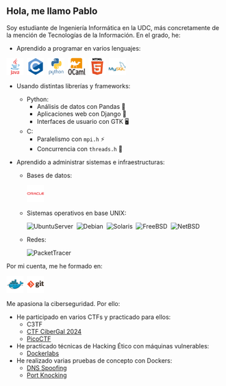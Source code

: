 ## Hola, me llamo Pablo
Soy estudiante de Ingeniería Informática en la UDC, más concretamente de la mención de Tecnologías de la Información. En el grado, he:

- Aprendido a programar en varios lenguajes:

<img src="https://github.com/devicons/devicon/blob/master/icons/java/java-original-wordmark.svg" title="Java" alt="Java" width="40" height="40"/>&nbsp;
<img src="https://github.com/devicons/devicon/blob/master/icons/c/c-original.svg" title="C" alt="C" width="40" height="40"/>&nbsp;
<img src="https://github.com/devicons/devicon/blob/master/icons/python/python-original-wordmark.svg" title="Python"  alt="Python" width="40" height="40"/>&nbsp;
<img src="https://github.com/devicons/devicon/blob/master/icons/ocaml/ocaml-original-wordmark.svg" title="OCaml" alt="OCaml" width="40" height="40"/>&nbsp;
<img src="https://github.com/devicons/devicon/blob/master/icons/html5/html5-original-wordmark.svg" title="HTML" alt="HTML" width="40" height="40"/>&nbsp;
<img src="https://github.com/devicons/devicon/blob/master/icons/mysql/mysql-original-wordmark.svg" title="MYSQL" alt="MYSQL" width="40" height="40"/>&nbsp;

- Usando distintas librerías y frameworks:
  - Python:
    - Análisis de datos con Pandas 🐼
    - Aplicaciones web con Django 🎸
    - Interfaces de usuario con GTK 🖥️ 
  - C:
    - Paralelismo con `mpi.h` ⚡
    - Concurrencia con `threads.h` 🧵 

- Aprendido a administrar sistemas e infraestructuras:
  - Bases de datos:
  
     <img src="https://github.com/devicons/devicon/blob/master/icons/oracle/oracle-original.svg" title="Oracle" alt="Oracle" width="40" height="40"/>&nbsp;
  
  - Sistemas operativos en base UNIX:
  
      <img src="https://upload.wikimedia.org/wikipedia/commons/thumb/9/9e/UbuntuCoF.svg/1024px-UbuntuCoF.svg.png" title="UbuntuServer" alt="UbuntuServer" width="40" height="40"/>&nbsp;
      <img src="https://www.svgrepo.com/show/353640/debian.svg" title="Debian" alt="Debian" width="40" height="40"/>&nbsp;
      <img src="https://upload.wikimedia.org/wikipedia/commons/5/52/Oracle_Solaris_logo.svg" title="Solaris" alt="Solaris" width="40" height="40"/>&nbsp;
      <img src="https://upload.wikimedia.org/wikipedia/commons/c/c5/FreeBSD_minimalist_logo.png" title="FreeBSD" alt="FreeBSD" width="40" height="40"/>&nbsp;
      <img src="https://upload.wikimedia.org/wikipedia/en/thumb/5/5c/NetBSD.svg/1200px-NetBSD.svg.png" title="NetBSD" alt="NetBSD" width="40" height="40"/>&nbsp;

  - Redes:
  
      <img src="https://packet-tracer-win.com/images/uploads/2023-12-29/icon-block-doaqi.png" title="PacketTracer" alt="PacketTracer" width="40" height="40"/>&nbsp;

Por mi cuenta, me he formado en:

<img src="https://github.com/devicons/devicon/blob/master/icons/docker/docker-original.svg" title="Docker" alt="Docker" width="40" height="40"/>&nbsp;
<img src="https://github.com/devicons/devicon/blob/master/icons/git/git-original-wordmark.svg" title="Git" alt="Git" width="40" height="40"/>&nbsp;


Me apasiona la ciberseguridad. Por ello:
- He participado en varios CTFs y practicado para ellos:
  - C3TF
  - [CTF CiberGal 2024](https://github.com/Pablodiz/Writeups/tree/main/CTFCBGAL2024/)
  - [PicoCTF](https://github.com/Pablodiz/Writeups/tree/main/picoCTF/)
- He practicado técnicas de Hacking Ético con máquinas vulnerables:
  - [Dockerlabs](https://github.com/Pablodiz/Writeups/tree/main/Dockerlabs/)
- He realizado varias pruebas de concepto con Dockers:
  - [DNS Spoofing](https://github.com/Pablodiz/dns_spoofing)
  - [Port Knocking](https://github.com/Pablodiz/port-knocking)



